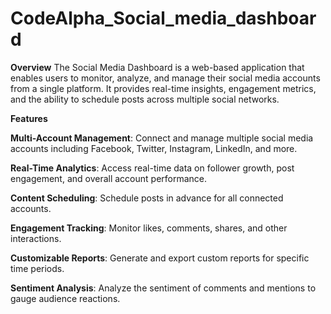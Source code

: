 # CodeAlpha_Social_media_dashboard
**Overview**
The Social Media Dashboard is a web-based application that enables users to monitor, analyze, and manage their social media accounts from a single platform. It provides real-time insights, engagement metrics, and the ability to schedule posts across multiple social networks.

**Features**

**Multi-Account Management**: Connect and manage multiple social media accounts including Facebook, Twitter, Instagram, LinkedIn, and more.

**Real-Time Analytics**: Access real-time data on follower growth, post engagement, and overall account performance.

**Content Scheduling**: Schedule posts in advance for all connected accounts.

**Engagement Tracking**: Monitor likes, comments, shares, and other interactions.

**Customizable Reports**: Generate and export custom reports for specific time periods.

**Sentiment Analysis**: Analyze the sentiment of comments and mentions to gauge audience reactions.
